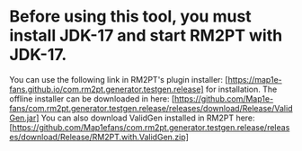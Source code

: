 # Before using this tool, you must install JDK-17 and start RM2PT with JDK-17.
You can use the following link in RM2PT's plugin installer: [https://map1e-fans.github.io/com.rm2pt.generator.testgen.release] for installation.
The offline installer can be downloaded in here: [https://github.com/Map1e-fans/com.rm2pt.generator.testgen.release/releases/download/Release/ValidGen.jar]
You can also download ValidGen installed in RM2PT here:[https://github.com/Map1efans/com.rm2pt.generator.testgen.release/releases/download/Release/RM2PT.with.ValidGen.zip]
